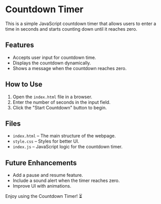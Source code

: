 # Countdown Timer

This is a simple JavaScript countdown timer that allows users to enter a time in seconds and starts counting down until it reaches zero.

## Features
- Accepts user input for countdown time.
- Displays the countdown dynamically.
- Shows a message when the countdown reaches zero.

## How to Use
1. Open the `index.html` file in a browser.
2. Enter the number of seconds in the input field.
3. Click the "Start Countdown" button to begin.

## Files
- `index.html` – The main structure of the webpage.
- `style.css` – Styles for better UI.
- `index.js` – JavaScript logic for the countdown timer.

## Future Enhancements
- Add a pause and resume feature.
- Include a sound alert when the timer reaches zero.
- Improve UI with animations.

Enjoy using the Countdown Timer! ⏳
